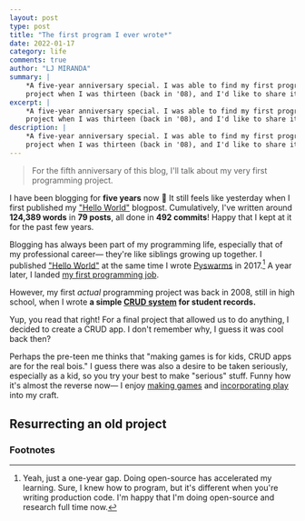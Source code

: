 ```yaml
---
layout: post
type: post
title: "The first program I ever wrote*"
date: 2022-01-17
category: life
comments: true
author: "LJ MIRANDA"
summary: |
    *A five-year anniversary special. I was able to find my first programming
    project when I was thirteen (back in '08), and I'd like to share it here!
excerpt: |
    *A five-year anniversary special. I was able to find my first programming
    project when I was thirteen (back in '08), and I'd like to share it here!
description: |
    *A five-year anniversary special. I was able to find my first programming
    project when I was thirteen (back in '08), and I'd like to share it here!
---
```


> For the fifth anniversary of this blog, I'll talk about my very first
> programming project.

<span class="firstcharacter">I</span> have been blogging for **five years** now
🎉 It still feels like yesterday when I first published my ["Hello
World"](/life/2017/01/16/hello-world/) blogpost. Cumulatively, I've written
around **124,389 words** in **79 posts**, all done in **492 commits**!  Happy
that I kept at it for the past few years.

Blogging has always been part of my programming life, especially that of my
professional career&mdash; they're like siblings growing up together. I
published ["Hello World"](/life/2017/01/16/hello-world/) at the same time I
wrote [Pyswarms](https://github.com/ljvmiranda921/pyswarms) in 2017.[^1] A year
later, I landed [my first programming job](https://thinkingmachin.es). 

However, my first *actual* programming project was back in 2008, still in high
school, when I wrote **a simple [CRUD
system](https://en.wikipedia.org/wiki/Create,_read,_update_and_delete) for
student records.**

<!-- screenshot of your program -->

Yup, you read that right! For a final project that allowed us to do anything, I
decided to create a CRUD app. I don't remember why, I guess it was cool back
then? 

<!-- screenshot of your report / weird diagram -->

Perhaps the pre-teen me thinks that "making games is for kids, CRUD apps are
for the real bois." I guess there was also a desire to be taken seriously,
especially as a kid, so you try your best to make "serious" stuff.  Funny how
it's almost the reverse now&mdash; I enjoy [making
games](/projects/2021/08/15/abyss/) and [incorporating
play](/life/2021/09/21/build-earn-play/) into my craft.

## Resurrecting an old project


### Footnotes

[^1]: Yeah, just a one-year gap. Doing open-source has accelerated my learning. Sure, I knew how to program, but it's different when you're writing production code. I'm happy that I'm doing open-source and research full time now.

